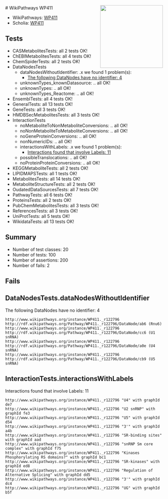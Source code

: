 <img style="float: right; width: 200px" src="https://upload.wikimedia.org/wikipedia/commons/thumb/8/83/Wplogo_with_text_500.png/640px-Wplogo_with_text_500.png" />
# WikiPathways WP411

* WikiPathways: [WP411](https://new.wikipathways.org/pathways/WP411)
* Scholia: [WP411](https://scholia.toolforge.org/wikipathways/WP411)
## Tests
* CASMetabolitesTests: all 2 tests OK!
* ChEBIMetabolitesTests: all 4 tests OK!
* ChemSpiderTests: all 2 tests OK!
* DataNodesTests
    * dataNodesWithoutIdentifier: .x we found 1 problem(s):
        * [The following DataNodes have no identifier: 4](#d2d32fa3)
    * unknownTypes_knownDatasource: .. all OK!
    * unknownTypes: .. all OK!
    * unknownTypes_Reactome: .. all OK!
* EnsemblTests: all 4 tests OK!
* GeneralTests: all 13 tests OK!
* GeneTests: all 3 tests OK!
* HMDBSecMetabolitesTests: all 3 tests OK!
* InteractionTests
    * noMetaboliteToNonMetaboliteConversions: .. all OK!
    * noNonMetaboliteToMetaboliteConversions: .. all OK!
    * noGeneProteinConversions: .. all OK!
    * nonNumericIDs: .. all OK!
    * interactionsWithLabels: .x we found 1 problem(s):
        * [Interactions found that involve Labels: 11](#fe97a8b9)
    * possibleTranslocations: .. all OK!
    * noProteinProteinConversions: .. all OK!
* KEGGMetaboliteTests: all 2 tests OK!
* LIPIDMAPSTests: all 1 tests OK!
* MetabolitesTests: all 14 tests OK!
* MetaboliteStructureTests: all 2 tests OK!
* OudatedDataSourcesTests: all 7 tests OK!
* PathwayTests: all 6 tests OK!
* ProteinsTests: all 2 tests OK!
* PubChemMetabolitesTests: all 3 tests OK!
* ReferencesTests: all 3 tests OK!
* UniProtTests: all 5 tests OK!
* WikidataTests: all 13 tests OK!


## Summary

* Number of test classes: 20
* Number of tests: 100
* Number of assertions: 200
* Number of fails: 2

## Fails

<a name="d2d32fa3" />

## DataNodesTests.dataNodesWithoutIdentifier

The following DataNodes have no identifier: 4
```
http://www.wikipathways.org/instance/WP411._r122796 http://rdf.wikipathways.org/Pathway/WP411._r122796/DataNode/ab6 (Rnu6)
http://www.wikipathways.org/instance/WP411._r122796 http://rdf.wikipathways.org/Pathway/WP411._r122796/DataNode/cc6 (U1 snRNA)
http://www.wikipathways.org/instance/WP411._r122796 http://rdf.wikipathways.org/Pathway/WP411._r122796/DataNode/a0e (U4 snRNA)
http://www.wikipathways.org/instance/WP411._r122796 http://rdf.wikipathways.org/Pathway/WP411._r122796/DataNode/cb9 (U5 snRNA)
```

<a name="fe97a8b9" />

## InteractionTests.interactionsWithLabels

Interactions found that involve Labels: 11
```
http://www.wikipathways.org/instance/WP411._r122796 "U4" with graphId de7
http://www.wikipathways.org/instance/WP411._r122796 "U2 snRNP" with graphId fe3
http://www.wikipathways.org/instance/WP411._r122796 "U5" with graphId d54
http://www.wikipathways.org/instance/WP411._r122796 "3'" with graphId a4b
http://www.wikipathways.org/instance/WP411._r122796 "SR-binding sites" with graphId aad
http://www.wikipathways.org/instance/WP411._r122796 "snRNP Sm core complex" with graphId f75
http://www.wikipathways.org/instance/WP411._r122796 "Kinases Phosphorylating RS domains?" with graphId bc1
http://www.wikipathways.org/instance/WP411._r122796 "SR-kinases" with graphId ed8
http://www.wikipathways.org/instance/WP411._r122796 "Regulation of
Alternative Splicing" with graphId dd5
http://www.wikipathways.org/instance/WP411._r122796 "3'" with graphId dc4
http://www.wikipathways.org/instance/WP411._r122796 "UG" with graphId b5f
```

